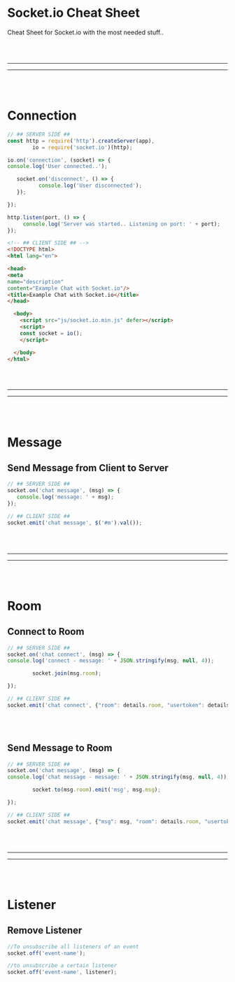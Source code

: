 # Socket.io Cheat Sheet
Cheat Sheet for Socket.io with the most needed stuff..



<br />
<br />


 _____________________________________________________
 _____________________________________________________


<br />
<br />

# Connection
```javascript
// ## SERVER SIDE ##
const http = require('http').createServer(app),
        io = require('socket.io')(http);

io.on('connection', (socket) => {
console.log('User connected..');

   socket.on('disconnect', () => {
          console.log('User disconnected');
   });

});

http.listen(port, () => {
     console.log('Server was started.. Listening on port: ' + port);
});
```

```html
<!-- ## CLIENT SIDE ## -->
<!DOCTYPE html>
<html lang="en">

<head>
<meta
name="description"
content="Example Chat with Socket.io"/>
<title>Example Chat with Socket.io</title>
</head>

  <body>
    <script src="js/socket.io.min.js" defer></script>
    <script>
    const socket = io();
    </script>

  </body>
</html>
```




<br />
<br />


 _____________________________________________________
 _____________________________________________________


<br />
<br />

# Message

## Send Message from Client to Server
```javascript
// ## SERVER SIDE ##
socket.on('chat message', (msg) => {
   console.log('message: ' + msg);
});

// ## CLIENT SIDE ##
socket.emit('chat message', $('#m').val());
```


<br />
<br />


 _____________________________________________________
 _____________________________________________________


<br />
<br />

# Room

## Connect to Room
```javascript
// ## SERVER SIDE ##
socket.on('chat connect', (msg) => {
console.log('connect - message: ' + JSON.stringify(msg, null, 4));

        socket.join(msg.room);

});

// ## CLIENT SIDE ##
socket.emit('chat connect', {"room": details.room, "usertoken": details.usertoken}); // <-- user token is optional here.. but maybe usefully for future production..
```





<br />
<br />



## Send Message to Room
```javascript
// ## SERVER SIDE ##
socket.on('chat message', (msg) => {
console.log('chat message - message: ' + JSON.stringify(msg, null, 4));

        socket.to(msg.room).emit('msg', msg.msg);

});

// ## CLIENT SIDE ##
socket.emit('chat message', {"msg": msg, "room": details.room, "usertoken": details.usertoken}); // <-- user token is optional here.. but maybe usefully for future production..
```




<br />
<br />


 _____________________________________________________
 _____________________________________________________


<br />
<br />

# Listener


## Remove Listener
```javascript
//To unsubscribe all listeners of an event
socket.off('event-name');

//to unsubscribe a certain listener
socket.off('event-name', listener);
```

